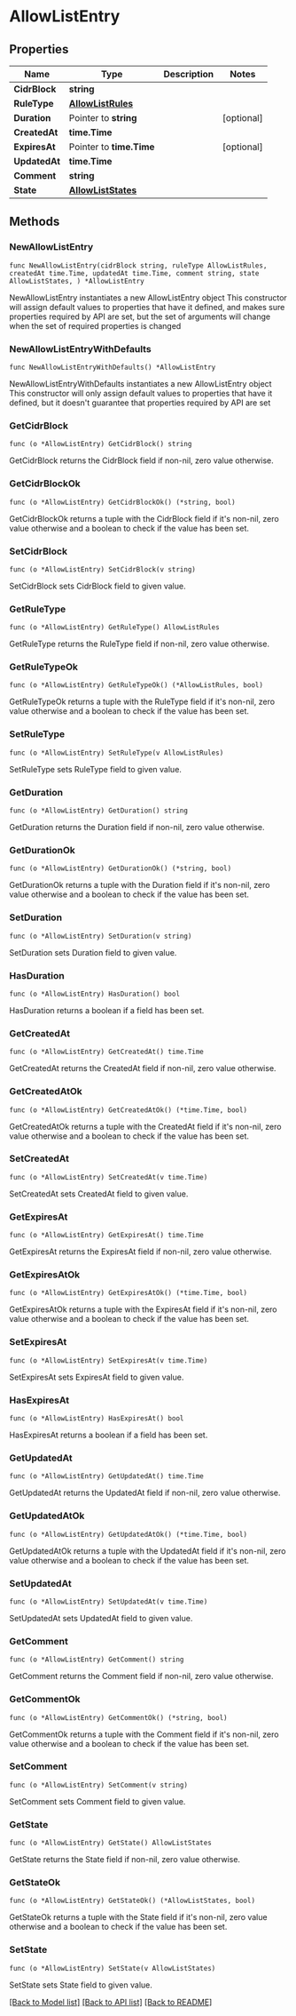 # AllowListEntry

## Properties

Name | Type | Description | Notes
------------ | ------------- | ------------- | -------------
**CidrBlock** | **string** |  | 
**RuleType** | [**AllowListRules**](AllowListRules.md) |  | 
**Duration** | Pointer to **string** |  | [optional] 
**CreatedAt** | **time.Time** |  | 
**ExpiresAt** | Pointer to **time.Time** |  | [optional] 
**UpdatedAt** | **time.Time** |  | 
**Comment** | **string** |  | 
**State** | [**AllowListStates**](AllowListStates.md) |  | 

## Methods

### NewAllowListEntry

`func NewAllowListEntry(cidrBlock string, ruleType AllowListRules, createdAt time.Time, updatedAt time.Time, comment string, state AllowListStates, ) *AllowListEntry`

NewAllowListEntry instantiates a new AllowListEntry object
This constructor will assign default values to properties that have it defined,
and makes sure properties required by API are set, but the set of arguments
will change when the set of required properties is changed

### NewAllowListEntryWithDefaults

`func NewAllowListEntryWithDefaults() *AllowListEntry`

NewAllowListEntryWithDefaults instantiates a new AllowListEntry object
This constructor will only assign default values to properties that have it defined,
but it doesn't guarantee that properties required by API are set

### GetCidrBlock

`func (o *AllowListEntry) GetCidrBlock() string`

GetCidrBlock returns the CidrBlock field if non-nil, zero value otherwise.

### GetCidrBlockOk

`func (o *AllowListEntry) GetCidrBlockOk() (*string, bool)`

GetCidrBlockOk returns a tuple with the CidrBlock field if it's non-nil, zero value otherwise
and a boolean to check if the value has been set.

### SetCidrBlock

`func (o *AllowListEntry) SetCidrBlock(v string)`

SetCidrBlock sets CidrBlock field to given value.


### GetRuleType

`func (o *AllowListEntry) GetRuleType() AllowListRules`

GetRuleType returns the RuleType field if non-nil, zero value otherwise.

### GetRuleTypeOk

`func (o *AllowListEntry) GetRuleTypeOk() (*AllowListRules, bool)`

GetRuleTypeOk returns a tuple with the RuleType field if it's non-nil, zero value otherwise
and a boolean to check if the value has been set.

### SetRuleType

`func (o *AllowListEntry) SetRuleType(v AllowListRules)`

SetRuleType sets RuleType field to given value.


### GetDuration

`func (o *AllowListEntry) GetDuration() string`

GetDuration returns the Duration field if non-nil, zero value otherwise.

### GetDurationOk

`func (o *AllowListEntry) GetDurationOk() (*string, bool)`

GetDurationOk returns a tuple with the Duration field if it's non-nil, zero value otherwise
and a boolean to check if the value has been set.

### SetDuration

`func (o *AllowListEntry) SetDuration(v string)`

SetDuration sets Duration field to given value.

### HasDuration

`func (o *AllowListEntry) HasDuration() bool`

HasDuration returns a boolean if a field has been set.

### GetCreatedAt

`func (o *AllowListEntry) GetCreatedAt() time.Time`

GetCreatedAt returns the CreatedAt field if non-nil, zero value otherwise.

### GetCreatedAtOk

`func (o *AllowListEntry) GetCreatedAtOk() (*time.Time, bool)`

GetCreatedAtOk returns a tuple with the CreatedAt field if it's non-nil, zero value otherwise
and a boolean to check if the value has been set.

### SetCreatedAt

`func (o *AllowListEntry) SetCreatedAt(v time.Time)`

SetCreatedAt sets CreatedAt field to given value.


### GetExpiresAt

`func (o *AllowListEntry) GetExpiresAt() time.Time`

GetExpiresAt returns the ExpiresAt field if non-nil, zero value otherwise.

### GetExpiresAtOk

`func (o *AllowListEntry) GetExpiresAtOk() (*time.Time, bool)`

GetExpiresAtOk returns a tuple with the ExpiresAt field if it's non-nil, zero value otherwise
and a boolean to check if the value has been set.

### SetExpiresAt

`func (o *AllowListEntry) SetExpiresAt(v time.Time)`

SetExpiresAt sets ExpiresAt field to given value.

### HasExpiresAt

`func (o *AllowListEntry) HasExpiresAt() bool`

HasExpiresAt returns a boolean if a field has been set.

### GetUpdatedAt

`func (o *AllowListEntry) GetUpdatedAt() time.Time`

GetUpdatedAt returns the UpdatedAt field if non-nil, zero value otherwise.

### GetUpdatedAtOk

`func (o *AllowListEntry) GetUpdatedAtOk() (*time.Time, bool)`

GetUpdatedAtOk returns a tuple with the UpdatedAt field if it's non-nil, zero value otherwise
and a boolean to check if the value has been set.

### SetUpdatedAt

`func (o *AllowListEntry) SetUpdatedAt(v time.Time)`

SetUpdatedAt sets UpdatedAt field to given value.


### GetComment

`func (o *AllowListEntry) GetComment() string`

GetComment returns the Comment field if non-nil, zero value otherwise.

### GetCommentOk

`func (o *AllowListEntry) GetCommentOk() (*string, bool)`

GetCommentOk returns a tuple with the Comment field if it's non-nil, zero value otherwise
and a boolean to check if the value has been set.

### SetComment

`func (o *AllowListEntry) SetComment(v string)`

SetComment sets Comment field to given value.


### GetState

`func (o *AllowListEntry) GetState() AllowListStates`

GetState returns the State field if non-nil, zero value otherwise.

### GetStateOk

`func (o *AllowListEntry) GetStateOk() (*AllowListStates, bool)`

GetStateOk returns a tuple with the State field if it's non-nil, zero value otherwise
and a boolean to check if the value has been set.

### SetState

`func (o *AllowListEntry) SetState(v AllowListStates)`

SetState sets State field to given value.



[[Back to Model list]](../README.md#documentation-for-models) [[Back to API list]](../README.md#documentation-for-api-endpoints) [[Back to README]](../README.md)



